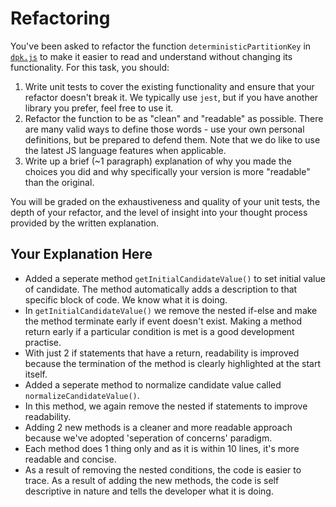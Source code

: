 # Refactoring

You've been asked to refactor the function `deterministicPartitionKey` in [`dpk.js`](dpk.js) to make it easier to read and understand without changing its functionality. For this task, you should:

1. Write unit tests to cover the existing functionality and ensure that your refactor doesn't break it. We typically use `jest`, but if you have another library you prefer, feel free to use it.
2. Refactor the function to be as "clean" and "readable" as possible. There are many valid ways to define those words - use your own personal definitions, but be prepared to defend them. Note that we do like to use the latest JS language features when applicable.
3. Write up a brief (~1 paragraph) explanation of why you made the choices you did and why specifically your version is more "readable" than the original.

You will be graded on the exhaustiveness and quality of your unit tests, the depth of your refactor, and the level of insight into your thought process provided by the written explanation.

## Your Explanation Here

 - Added a seperate method `getInitialCandidateValue()` to set initial value of candidate. The method automatically adds a description to that specific block of code. We know what it is doing.
 - In `getInitialCandidateValue()` we remove the nested if-else and make the method terminate early if event doesn't exist. Making a method return early if a particular condition is met is a good development practise.
 - With just 2 if statements that have a return, readability is improved because the termination of the method is clearly highlighted at the start itself.
 - Added a seperate method to normalize candidate value called `normalizeCandidateValue()`.
 - In this method, we again remove the nested if statements to improve readability. 
 - Adding 2 new methods is a cleaner and more readable approach because we've adopted 'seperation of concerns' paradigm.
 - Each method does 1 thing only and as it is within 10 lines, it's more readable and concise.
 - As a result of removing the nested conditions, the code is easier to trace. As a result of adding the new methods, the code is self descriptive in nature and tells the developer what it is doing.